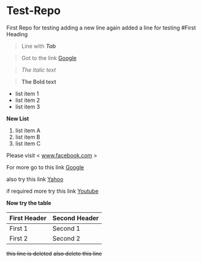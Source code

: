 # Test-Repo
First Repo for testing
adding a new line
again added a line for testing
#First Heading
> Line with ***Tab***

> Got to the link [Google](www.google.com)



> *The italic text*

> **The Bold text**

- list item 1
- list item 2
- list item 3

**New List**

1. list item A
2. list item B
3. list item C

Please visit < www.facebook.com >

For more go to this link [Google][1]

also try this link [Yahoo][2]

if required more try this link [Youtube][3]

[1]: http://www.google.com/
[2]: http://www.yahoo.com/
[3]: http://www.youtube.com/

**Now try the table**

First Header | Second Header
-------------|--------------
First 1| Second 1
First 2| Second 2

<del>this line is deleted</del>
<del>also delete this line</del>

